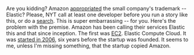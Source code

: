 Are you kidding? Amazon <a href="https://www.nytimes.com/2019/12/15/technology/amazon-aws-cloud-competition.html?emc=rss&partner=rss">appropriated</a> the small company's trademark -- Elastic? Please, NYT call at least one developer before you run a story like this, or do a <a href="https://duckduckgo.com/?q=amazon+elastic&t=h_&ia=web">search</a>. This is super embarrassing -- for you. Here's the problem with the premise. Amazon has been calling their services Elastic this and that since inception. The first was <a href="https://aws.amazon.com/ec2/">EC2</a>. Elastic Compute Cloud. It was <a href="http://scripting.com/2006/08/24.html#When:8:07:26AM">started in 2006</a>, six years before the startup was founded. It seems to me, unless I'm missing something, that the startup copied Amazon.
